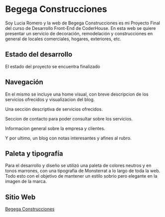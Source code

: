# Begega Construcciones

Soy Lucia Romero y la web de Begega Construcciones es mi Proyecto Final del curso de Desarrollo Front-End de CoderHouse. En esta web se quiere presentar un servicio de decoración, remodelación y construcciones en general de locales comerciales, hogares, exteriores, etc. 

## Estado del desarrollo

El estado del proyecto se encuentra finalizado

## Navegación

En el mismo se incluye una home visual, con breve descripcion de los servicios ofrecidos y visualizacion del blog.

Una sección descriptiva de servicios ofrecidos.

Seccion de contacto para poder consultar sobre los servicios.

Informacion general sobre la empresa y clientes.

Y por ultimo, un blog con notas interesantes y afines al rubro.


## Paleta y tipografía

Para el desarrollo y diseño se utilizó una paleta de colores neutros y en tonos marrones, con una tipografia de Monsterrat a lo largo de toda la web. Todo esto con el objetivo de mantener un estilo sobrio pero elegante en la imagen de la marca.

## Sitio Web
[Begega Construcciones](https://lucromero.github.io/begegaconstrucciones/)